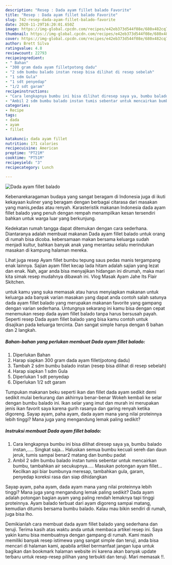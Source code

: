 ```yaml
---
description: "Resep : Dada ayam fillet balado Favorite"
title: "Resep : Dada ayam fillet balado Favorite"
slug: 742-resep-dada-ayam-fillet-balado-favorite
date: 2020-11-29T16:20:01.650Z
image: https://img-global.cpcdn.com/recipes/e42eb373d544f08e/680x482cq70/dada-ayam-fillet-balado-foto-resep-utama.jpg
thumbnail: https://img-global.cpcdn.com/recipes/e42eb373d544f08e/680x482cq70/dada-ayam-fillet-balado-foto-resep-utama.jpg
cover: https://img-global.cpcdn.com/recipes/e42eb373d544f08e/680x482cq70/dada-ayam-fillet-balado-foto-resep-utama.jpg
author: Brett Silva
ratingvalue: 4.8
reviewcount: 22793
recipeingredient:
- " Bahan"
- "300 gram dada ayam filletpotong dadu"
- "2 sdm bumbu balado instan resep bisa dilihat di resep sebelah"
- "1 sdm Gula"
- "1 sdt penyedap"
- "1/2 sdt garam"
recipeinstructions:
- "Cara lengkapnya bumbu ini bisa dilihat diresep saya ya, bumbu balado instan,..... Singkat saja... Haluskan semua bumbu kecuali sereh dan daun jeruk, tumis sampai benar2 matang dan bumbu padat"
- "Ambil 2 sdm bumbu balado instan tumis sebentar untuk mencairkan bumbu, tambahkan air secukupnya..... Masukan potongan ayam fillet... Kecilkan api biar bumbunya meresap, tambahkan gula, garam, penyedap koreksi rasa dan siap dihidangkan"
categories:
- Recipe
tags:
- dada
- ayam
- fillet

katakunci: dada ayam fillet 
nutrition: 171 calories
recipecuisine: American
preptime: "PT21M"
cooktime: "PT51M"
recipeyield: "3"
recipecategory: Lunch

---
```



![Dada ayam fillet balado](https://img-global.cpcdn.com/recipes/e42eb373d544f08e/680x482cq70/dada-ayam-fillet-balado-foto-resep-utama.jpg)

Kebenarekaragaman budaya yang sangat beragam di Indonesia juga di ikuti kekayaan kuliner yang beragam dengan berbagai citarasa dari masakan yang manis,pedas atau renyah. Karasteristik makanan Indonesia dada ayam fillet balado yang penuh dengan rempah menampilkan kesan tersendiri bahkan untuk warga luar yang berkunjung.


Kedekatan rumah tangga dapat ditemukan dengan cara sederhana. Diantaranya adalah membuat makanan Dada ayam fillet balado untuk orang di rumah bisa dicoba. kebersamaan makan bersama keluarga sudah menjadi kultur, bahkan banyak anak yang merantau selalu merindukan masakan di kampung halaman mereka.

Lihat juga resep Ayam fillet bumbu tepung saus pedas manis tergampang enak lainnya. Sajian ayam fillet kecap lada hitam adalah sajian yang lezat dan enak. Nah, agar anda bisa menyajikan hidangan ini dirumah, maka mari kita simak resep mudahnya dibawah ini. Vlog Masak Ayam Jahe Its Flair Skitchen.

untuk kamu yang suka memasak atau harus menyiapkan makanan untuk keluarga ada banyak varian masakan yang dapat anda contoh salah satunya dada ayam fillet balado yang merupakan makanan favorite yang gampang dengan varian sederhana. Untungnya sekarang ini kamu bisa dengan cepat menemukan resep dada ayam fillet balado tanpa harus bersusah payah.
Seperti resep Dada ayam fillet balado yang bisa kamu contoh untuk disajikan pada keluarga tercinta. Dan sangat simple hanya dengan 6 bahan dan 2 langkah.


<!--inarticleads1-->

##### Bahan-bahan yang perlukan membuat Dada ayam fillet balado:

1. Diperlukan  Bahan
1. Harap siapkan 300 gram dada ayam fillet(potong dadu)
1. Tambah 2 sdm bumbu balado instan (resep bisa dilihat di resep sebelah)
1. Harap siapkan 1 sdm Gula
1. Diperlukan 1 sdt penyedap
1. Diperlukan 1/2 sdt garam


Tumpukan makanan beku seperti ikan dan fillet dada ayam sedikit demi sedikit mulai berkurang dan akhirnya benar-benar Wokeh kembali ke selar dengan bumbu balado ini. Ikan selar yang imut dan murah ini merupakan jenis ikan favorit saya karena gurih rasanya dan garing renyah ketika digoreng. Sayap ayam, paha ayam, dada ayam mana yang nilai proteinnya lebih tinggi? Mana juga yang mengandung lemak paling sedikit? 

<!--inarticleads2-->

##### Instruksi membuat  Dada ayam fillet balado:

1. Cara lengkapnya bumbu ini bisa dilihat diresep saya ya, bumbu balado instan,..... Singkat saja... Haluskan semua bumbu kecuali sereh dan daun jeruk, tumis sampai benar2 matang dan bumbu padat
1. Ambil 2 sdm bumbu balado instan tumis sebentar untuk mencairkan bumbu, tambahkan air secukupnya..... Masukan potongan ayam fillet... Kecilkan api biar bumbunya meresap, tambahkan gula, garam, penyedap koreksi rasa dan siap dihidangkan


Sayap ayam, paha ayam, dada ayam mana yang nilai proteinnya lebih tinggi? Mana juga yang mengandung lemak paling sedikit? Dada ayam adalah potongan bagian ayam yang paling rendah lemaknya tapi tinggi proteinnya. Ayam balado terbuat dari ayam digoreng sampai matang, kemudian ditumis bersama bumbu balado. Kalau mau bikin sendiri di rumah, juga bisa lho. 

Demikianlah cara membuat dada ayam fillet balado yang sederhana dan teruji. Terima kasih atas waktu anda untuk membaca artikel resep ini. Saya yakin kamu bisa membuatnya dengan gampang di rumah. Kami masih memiliki banyak resep istimewa yang sangat simple dan teruji, anda bisa mencari di halaman kami, apabila artikel bermanfaat jangan lupa untuk bagikan dan bookmark halaman website ini karena akan banyak update terbaru untuk resep-resep pilihan yang terbukti dan teruji. Mari memasak !!. 

